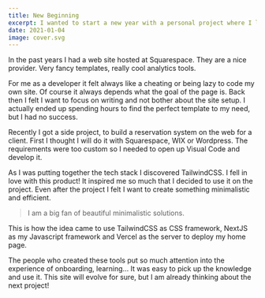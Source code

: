 ```yaml
---
title: New Beginning
excerpt: I wanted to start a new year with a personal project where I learn something new and do something for myself...therefore I recreated my web page.
date: 2021-01-04
image: cover.svg
---
```


In the past years I had a web site hosted at Squarespace. They are a nice provider. Very fancy templates, really cool analytics tools.

For me as a developer it felt always like a cheating or being lazy to code my own site. Of course it always depends what the goal of the page is. Back then I felt I want to focus on writing and not bother about the site setup. I actually ended up spending hours to find the perfect template to my need, but I had no success.

Recently I got a side project, to build a reservation system on the web for a client. First I thought I will do it with Squarespace, WIX or Wordpress. The requirements were too custom so I needed to open up Visual Code and develop it.

As I was putting together the tech stack I discovered TailwindCSS. I fell in love with this product! It inspired me so much that I decided to use it on the project. Even after the project I felt I want to create something minimalistic and efficient.

> I am a big fan of beautiful minimalistic solutions.

This is how the idea came to use TailwindCSS as CSS framework, NextJS as my Javascript framework and Vercel as the server to deploy my home page.

The people who created these tools put so much attention into the experience of onboarding, learning... It was easy to pick up the knowledge and use it. This site will evolve for sure, but I am already thinking about the next project!
